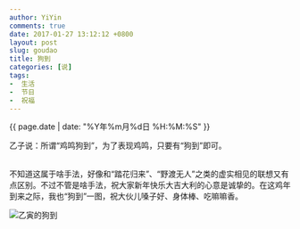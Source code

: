 ```yaml
---
author: YiYin
comments: true
date: 2017-01-27 13:12:12 +0800
layout: post
slug: goudao
title: 狗到
categories: [说]
tags:
-  生活
-  节日
-  祝福
---
```

<div class="saying">
<div class="timestamp">{{ page.date | date: "%Y年%m月%d日 %H:%M:%S" }}</div>

乙子说：所谓“鸡鸣狗到”，为了表现鸡鸣，只要有“狗到”即可。 <br><br>

不知道这属于啥手法，好像和“踏花归来”、“野渡无人”之类的虚实相见的联想又有点区别。不过不管是啥手法，祝大家新年快乐大吉大利的心意是诚挚的。在这鸡年到来之际，我也“狗到”一图，祝大伙儿嗓子好、身体棒、吃嘛嘛香。<br>

<img src="/public/images/guodao.jpg" title="乙寅的狗到">
</div>
